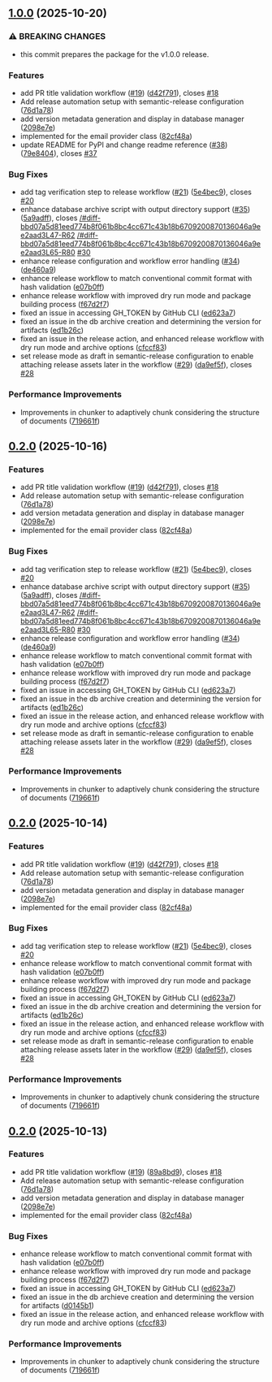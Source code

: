 ## [1.0.0](https://github.com/Vahidlari/aiApps/compare/v0.1.0...v1.0.0) (2025-10-20)


### ⚠ BREAKING CHANGES

* this commit prepares the package for the v1.0.0
release.

### Features

* add PR title validation workflow ([#19](https://github.com/Vahidlari/aiApps/issues/19)) ([d42f791](https://github.com/Vahidlari/aiApps/commit/d42f7911e995e87e7a6206389f682ca60ae1e4e4)), closes [#18](https://github.com/Vahidlari/aiApps/issues/18)
* Add release automation setup with semantic-release configuration ([76d1a78](https://github.com/Vahidlari/aiApps/commit/76d1a7873fb39350c4739750beb1e12555c20e84))
* add version metadata generation and display in database manager ([2098e7e](https://github.com/Vahidlari/aiApps/commit/2098e7e39e57f450477e1f2b0998634202f498da))
* implemented for the email provider class ([82cf48a](https://github.com/Vahidlari/aiApps/commit/82cf48a14c201f2e68b218ad70453f7e954a27e7))
* update README for PyPI and change readme reference ([#38](https://github.com/Vahidlari/aiApps/issues/38)) ([79e8404](https://github.com/Vahidlari/aiApps/commit/79e84045b4b2ea9173cbba94caf72548186b3dfb)), closes [#37](https://github.com/Vahidlari/aiApps/issues/37)


### Bug Fixes

* add tag verification step to release workflow ([#21](https://github.com/Vahidlari/aiApps/issues/21)) ([5e4bec9](https://github.com/Vahidlari/aiApps/commit/5e4bec989d3807266e0b9eedce38973cfb46dbb8)), closes [#20](https://github.com/Vahidlari/aiApps/issues/20)
* enhance database archive script with output directory support ([#35](https://github.com/Vahidlari/aiApps/issues/35)) ([5a9adff](https://github.com/Vahidlari/aiApps/commit/5a9adfffc159ce207a14cff2ac90a0996c82b55c)), closes [/#diff-bbd07a5d81eed774b8f061b8bc4cc671c43b18b6709200870136046a9ee2aad3L47-R62](https://github.com/Vahidlari///issues/diff-bbd07a5d81eed774b8f061b8bc4cc671c43b18b6709200870136046a9ee2aad3L47-R62) [/#diff-bbd07a5d81eed774b8f061b8bc4cc671c43b18b6709200870136046a9ee2aad3L65-R80](https://github.com/Vahidlari///issues/diff-bbd07a5d81eed774b8f061b8bc4cc671c43b18b6709200870136046a9ee2aad3L65-R80) [#30](https://github.com/Vahidlari/aiApps/issues/30)
* enhance release configuration and workflow error handling ([#34](https://github.com/Vahidlari/aiApps/issues/34)) ([de460a9](https://github.com/Vahidlari/aiApps/commit/de460a9cb8d32e6016febbd35ec74073914603cd))
* enhance release workflow to match conventional commit format with hash validation ([e07b0ff](https://github.com/Vahidlari/aiApps/commit/e07b0ff8a87787a411304705edc146635d81b039))
* enhance release workflow with improved dry run mode and package building process ([f67d2f7](https://github.com/Vahidlari/aiApps/commit/f67d2f7176793ee8a0956217d9130187538fc495))
* fixed an issue in accessing GH_TOKEN by GitHub CLI ([ed623a7](https://github.com/Vahidlari/aiApps/commit/ed623a787512402c2dc25690da736ce4f3c52868))
* fixed an issue in the db archive creation and determining the version for artifacts ([ed1b26c](https://github.com/Vahidlari/aiApps/commit/ed1b26c453158ec8dc04c3be1609a92398a21bb2))
* fixed an issue in the release action, and enhanced release workflow with dry run mode and archive options ([cfccf83](https://github.com/Vahidlari/aiApps/commit/cfccf83dcf8bd28428cb7ee482e9e3759c12399a))
* set release mode as draft in semantic-release configuration to enable attaching release assets later in the workflow ([#29](https://github.com/Vahidlari/aiApps/issues/29)) ([da9ef5f](https://github.com/Vahidlari/aiApps/commit/da9ef5fb2d6aba74a179e3964ac7db53ce0e875a)), closes [#28](https://github.com/Vahidlari/aiApps/issues/28)


### Performance Improvements

* Improvements in chunker to adaptively chunk considering the structure of documents ([719661f](https://github.com/Vahidlari/aiApps/commit/719661f2118ea9d5036ddda40101936bdf803a5d))

## [0.2.0](https://github.com/Vahidlari/aiApps/compare/v0.1.0...v0.2.0) (2025-10-16)


### Features

* add PR title validation workflow ([#19](https://github.com/Vahidlari/aiApps/issues/19)) ([d42f791](https://github.com/Vahidlari/aiApps/commit/d42f7911e995e87e7a6206389f682ca60ae1e4e4)), closes [#18](https://github.com/Vahidlari/aiApps/issues/18)
* Add release automation setup with semantic-release configuration ([76d1a78](https://github.com/Vahidlari/aiApps/commit/76d1a7873fb39350c4739750beb1e12555c20e84))
* add version metadata generation and display in database manager ([2098e7e](https://github.com/Vahidlari/aiApps/commit/2098e7e39e57f450477e1f2b0998634202f498da))
* implemented for the email provider class ([82cf48a](https://github.com/Vahidlari/aiApps/commit/82cf48a14c201f2e68b218ad70453f7e954a27e7))


### Bug Fixes

* add tag verification step to release workflow ([#21](https://github.com/Vahidlari/aiApps/issues/21)) ([5e4bec9](https://github.com/Vahidlari/aiApps/commit/5e4bec989d3807266e0b9eedce38973cfb46dbb8)), closes [#20](https://github.com/Vahidlari/aiApps/issues/20)
* enhance database archive script with output directory support ([#35](https://github.com/Vahidlari/aiApps/issues/35)) ([5a9adff](https://github.com/Vahidlari/aiApps/commit/5a9adfffc159ce207a14cff2ac90a0996c82b55c)), closes [/#diff-bbd07a5d81eed774b8f061b8bc4cc671c43b18b6709200870136046a9ee2aad3L47-R62](https://github.com/Vahidlari///issues/diff-bbd07a5d81eed774b8f061b8bc4cc671c43b18b6709200870136046a9ee2aad3L47-R62) [/#diff-bbd07a5d81eed774b8f061b8bc4cc671c43b18b6709200870136046a9ee2aad3L65-R80](https://github.com/Vahidlari///issues/diff-bbd07a5d81eed774b8f061b8bc4cc671c43b18b6709200870136046a9ee2aad3L65-R80) [#30](https://github.com/Vahidlari/aiApps/issues/30)
* enhance release configuration and workflow error handling ([#34](https://github.com/Vahidlari/aiApps/issues/34)) ([de460a9](https://github.com/Vahidlari/aiApps/commit/de460a9cb8d32e6016febbd35ec74073914603cd))
* enhance release workflow to match conventional commit format with hash validation ([e07b0ff](https://github.com/Vahidlari/aiApps/commit/e07b0ff8a87787a411304705edc146635d81b039))
* enhance release workflow with improved dry run mode and package building process ([f67d2f7](https://github.com/Vahidlari/aiApps/commit/f67d2f7176793ee8a0956217d9130187538fc495))
* fixed an issue in accessing GH_TOKEN by GitHub CLI ([ed623a7](https://github.com/Vahidlari/aiApps/commit/ed623a787512402c2dc25690da736ce4f3c52868))
* fixed an issue in the db archive creation and determining the version for artifacts ([ed1b26c](https://github.com/Vahidlari/aiApps/commit/ed1b26c453158ec8dc04c3be1609a92398a21bb2))
* fixed an issue in the release action, and enhanced release workflow with dry run mode and archive options ([cfccf83](https://github.com/Vahidlari/aiApps/commit/cfccf83dcf8bd28428cb7ee482e9e3759c12399a))
* set release mode as draft in semantic-release configuration to enable attaching release assets later in the workflow ([#29](https://github.com/Vahidlari/aiApps/issues/29)) ([da9ef5f](https://github.com/Vahidlari/aiApps/commit/da9ef5fb2d6aba74a179e3964ac7db53ce0e875a)), closes [#28](https://github.com/Vahidlari/aiApps/issues/28)


### Performance Improvements

* Improvements in chunker to adaptively chunk considering the structure of documents ([719661f](https://github.com/Vahidlari/aiApps/commit/719661f2118ea9d5036ddda40101936bdf803a5d))

## [0.2.0](https://github.com/Vahidlari/aiApps/compare/v0.1.0...v0.2.0) (2025-10-14)


### Features

* add PR title validation workflow ([#19](https://github.com/Vahidlari/aiApps/issues/19)) ([d42f791](https://github.com/Vahidlari/aiApps/commit/d42f7911e995e87e7a6206389f682ca60ae1e4e4)), closes [#18](https://github.com/Vahidlari/aiApps/issues/18)
* Add release automation setup with semantic-release configuration ([76d1a78](https://github.com/Vahidlari/aiApps/commit/76d1a7873fb39350c4739750beb1e12555c20e84))
* add version metadata generation and display in database manager ([2098e7e](https://github.com/Vahidlari/aiApps/commit/2098e7e39e57f450477e1f2b0998634202f498da))
* implemented for the email provider class ([82cf48a](https://github.com/Vahidlari/aiApps/commit/82cf48a14c201f2e68b218ad70453f7e954a27e7))


### Bug Fixes

* add tag verification step to release workflow ([#21](https://github.com/Vahidlari/aiApps/issues/21)) ([5e4bec9](https://github.com/Vahidlari/aiApps/commit/5e4bec989d3807266e0b9eedce38973cfb46dbb8)), closes [#20](https://github.com/Vahidlari/aiApps/issues/20)
* enhance release workflow to match conventional commit format with hash validation ([e07b0ff](https://github.com/Vahidlari/aiApps/commit/e07b0ff8a87787a411304705edc146635d81b039))
* enhance release workflow with improved dry run mode and package building process ([f67d2f7](https://github.com/Vahidlari/aiApps/commit/f67d2f7176793ee8a0956217d9130187538fc495))
* fixed an issue in accessing GH_TOKEN by GitHub CLI ([ed623a7](https://github.com/Vahidlari/aiApps/commit/ed623a787512402c2dc25690da736ce4f3c52868))
* fixed an issue in the db archive creation and determining the version for artifacts ([ed1b26c](https://github.com/Vahidlari/aiApps/commit/ed1b26c453158ec8dc04c3be1609a92398a21bb2))
* fixed an issue in the release action, and enhanced release workflow with dry run mode and archive options ([cfccf83](https://github.com/Vahidlari/aiApps/commit/cfccf83dcf8bd28428cb7ee482e9e3759c12399a))
* set release mode as draft in semantic-release configuration to enable attaching release assets later in the workflow ([#29](https://github.com/Vahidlari/aiApps/issues/29)) ([da9ef5f](https://github.com/Vahidlari/aiApps/commit/da9ef5fb2d6aba74a179e3964ac7db53ce0e875a)), closes [#28](https://github.com/Vahidlari/aiApps/issues/28)


### Performance Improvements

* Improvements in chunker to adaptively chunk considering the structure of documents ([719661f](https://github.com/Vahidlari/aiApps/commit/719661f2118ea9d5036ddda40101936bdf803a5d))

## [0.2.0](https://github.com/Vahidlari/aiApps/compare/v0.1.0...v0.2.0) (2025-10-13)


### Features

* add PR title validation workflow ([#19](https://github.com/Vahidlari/aiApps/issues/19)) ([89a8bd9](https://github.com/Vahidlari/aiApps/commit/89a8bd9b21eb39cddb9f29823ed072c75d526035)), closes [#18](https://github.com/Vahidlari/aiApps/issues/18)
* Add release automation setup with semantic-release configuration ([76d1a78](https://github.com/Vahidlari/aiApps/commit/76d1a7873fb39350c4739750beb1e12555c20e84))
* add version metadata generation and display in database manager ([2098e7e](https://github.com/Vahidlari/aiApps/commit/2098e7e39e57f450477e1f2b0998634202f498da))
* implemented for the email provider class ([82cf48a](https://github.com/Vahidlari/aiApps/commit/82cf48a14c201f2e68b218ad70453f7e954a27e7))


### Bug Fixes

* enhance release workflow to match conventional commit format with hash validation ([e07b0ff](https://github.com/Vahidlari/aiApps/commit/e07b0ff8a87787a411304705edc146635d81b039))
* enhance release workflow with improved dry run mode and package building process ([f67d2f7](https://github.com/Vahidlari/aiApps/commit/f67d2f7176793ee8a0956217d9130187538fc495))
* fixed an issue in accessing GH_TOKEN by GitHub CLI ([ed623a7](https://github.com/Vahidlari/aiApps/commit/ed623a787512402c2dc25690da736ce4f3c52868))
* fixed an issue in the db archieve creation and determining the version for artifacts ([d0145b1](https://github.com/Vahidlari/aiApps/commit/d0145b1edf8d3c1e607b3bd30493c88e42273dac))
* fixed an issue in the release action, and enhanced release workflow with dry run mode and archive options ([cfccf83](https://github.com/Vahidlari/aiApps/commit/cfccf83dcf8bd28428cb7ee482e9e3759c12399a))


### Performance Improvements

* Improvements in chunker to adaptively chunk considering the structure of documents ([719661f](https://github.com/Vahidlari/aiApps/commit/719661f2118ea9d5036ddda40101936bdf803a5d))

